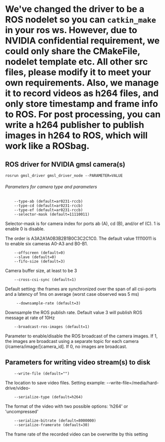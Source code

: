 # We've changed the driver to be a ROS nodelet so you can `catkin_make` in your ros ws. However, due to NVIDIA confidential requirement, we could only share the CMakeFile, nodelet template etc. All other src files, please modify it to meet your own requirements. Also, we manage it to record videos as h264 files, and only store timestamp and frame info to ROS. For post processing, you can write a h264 publisher to publish images in h264 to ROS, which will work like a ROSbag. 


## ROS driver for NVIDIA gmsl camera(s)

    rosrun gmsl_driver gmsl_driver_node --PARAMETER=VALUE

###### Parameters for camera type and parameters

        --type-ab (default=ar0231-rccb)
        --type-cd (default=ar0231-rccb)
        --type-ef (default=ar0231-rccb)
        --selector-mask (default=11110011)
        
Selector-mask is for camera index for ports ab (A), cd (B), and/or ef (C). 1 is enable 0 is disable. 

The order is A3A2A1A0B3B2B1B0C3C2C1C0. The default value 11110011 is to enable six cameras A0-A3 and B0-B1.

        --offscreen (default=0)
        --slave (default=0)
        --fifo-size (default=3)
    
Camera buffer size, at least to be 3

        --cross-csi-sync (default=1)
        
Default setting: the frames are synchronized over the span of all csi-ports and a latency of 1ms on average (worst case observed was 5 ms) 

         --downsample-rate (default=3)
        
Downsample the ROS publish rate. Default value 3 will publish ROS message at rate of 10Hz

        --broadcast-ros-images (default=1)

Parameter to enable/disable the ROS broadcast of the camera images. If 1, the images are broadcast using a separate topic for each camera (/camera/image/[camera_id]. If 0, no images are broadcast.

## Parameters for writing video stream(s) to disk

        --write-file (default="")
        
The location to save video files. Setting example: --write-file=/media/hard-drive/video-

        --serialize-type (default=h264)
        
The format of the video with two possible options: 'h264' or 'uncompressed'

        --serialize-bitrate (default=8000000)
        --serialize-framerate (default=30)
        
The frame rate of the recorded video can be overwritte by this setting

